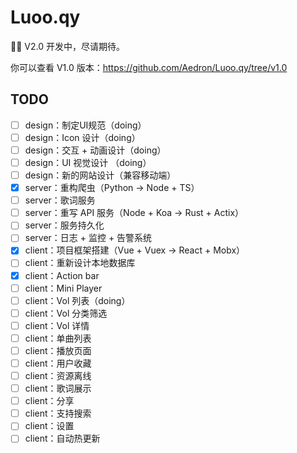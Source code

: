 
# Luoo.qy

👨‍💻‍ V2.0 开发中，尽请期待。

你可以查看 V1.0 版本：https://github.com/Aedron/Luoo.qy/tree/v1.0

## TODO
- [ ] design：制定UI规范（doing）
- [ ] design：Icon 设计（doing）
- [ ] design：交互 + 动画设计（doing）
- [ ] design：UI 视觉设计 （doing）
- [ ] design：新的网站设计（兼容移动端）
- [x] server：重构爬虫（Python -> Node + TS）
- [ ] server：歌词服务
- [ ] server：重写 API 服务（Node + Koa -> Rust + Actix）
- [ ] server：服务持久化
- [ ] server：日志 + 监控 + 告警系统
- [x] client：项目框架搭建（Vue + Vuex -> React + Mobx）
- [ ] client：重新设计本地数据库
- [x] client：Action bar
- [ ] client：Mini Player
- [ ] client：Vol 列表（doing）
- [ ] client：Vol 分类筛选
- [ ] client：Vol 详情
- [ ] client：单曲列表
- [ ] client：播放页面
- [ ] client：用户收藏
- [ ] client：资源离线
- [ ] client：歌词展示
- [ ] client：分享
- [ ] client：支持搜索
- [ ] client：设置
- [ ] client：自动热更新
